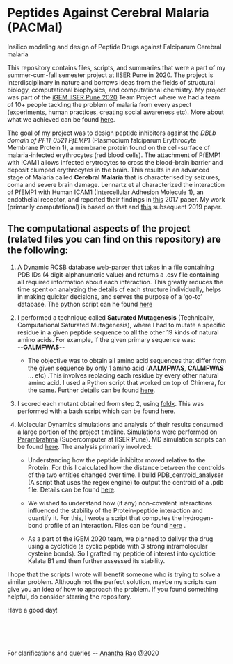# Peptides Against Cerebral Malaria (PACMal)
Insilico modeling and design of Peptide Drugs against Falciparum Cerebral malaria

This repository contains files, scripts, and summaries that were a part of my summer-cum-fall semester project at IISER Pune in 2020. The project is interdisciplinary in nature and borrows ideas from the fields of structural biology, computational biophysics, and computational chemistry. My project was part of the [iGEM IISER Pune 2020](https://2020.igem.org/Team:IISER-Pune-India) Team Project where we had a team of 10+ people tackling the problem of malaria from every aspect (experiments, human practices, creating social awareness etc). More about what we achieved can be found [here](https://2020.igem.org/Team:IISER-Pune-India).

The goal of my project was to design peptide inhibitors against the *DBLb domain of PF11_0521 PfEMP1* (Plasmodium falciparum Erythrocyte Membrane Protein 1), a membrane protein found on the cell-surface of malaria-infected erythrocytes (red blood cells). The attachment of PfEMP1 with ICAM1 allows infected erytrocytes to cross the blood-brain barrier and deposit clumped erythrocytes in the brain. This results in an advanced stage of Malaria called **Cerebral Malaria** that is characterised by seizures, coma and severe brain damage. Lennartz et al characterized the interaction of PfEMP1 with Human ICAM1 (Intercellular Adhesion Molecule 1), an endothelial receptor, and reported their findings in [this](https://doi.org/10.1016/j.chom.2017.02.009) 2017 paper. My work (primarily computational) is based on that and [this](https://doi.org/10.1073/pnas.1911900116) subsequent 2019 paper. 

## The computational aspects of the project (related files you can find on this repository) are the following: 

1. A Dynamic RCSB database web-parser that takes in a file containing PDB IDs (4 digit-alphanumeric value) and returns a .csv file containing all required information about each interaction. This greatly reduces the time spent on analyzing the details of each structure individually, helps in making quicker decisions, and serves the purpose of a ‘go-to’ database. The python script can he found [here](https://github.com/Anantha-Rao12/Peptides-against-Cerebral-Malaria/blob/master/Preprocessing-data/PDB-web-parser.py)

2. I performed a technique called **Saturated Mutagenesis** (Technically, Computational Saturated Mutagenesis), where I had to mutate a specific residue in a given peptide sequence to all the other 19 kinds of natural amino acids. For example, if the given primary sequence was: <br>
    --**GALMFWAS**--
    - The objective was to obtain all amino acid sequences that differ from the given sequence by only 1 amino acid (**AALMFWAS**, **CALMFWAS** ... etc) .This involves replacing each residue by every other natural amino acid. I used a Python script that worked on top of Chimera, for the same. Further details can be found [here](https://github.com/Anantha-Rao12/Peptides-against-Cerebral-Malaria/blob/master/Preprocessing-data/preprocessing-functions.py).

3. I scored each mutant obtained from step 2, using [foldx](http://foldxsuite.crg.eu/). This was performed with a bash script which can be found [here](https://github.com/Anantha-Rao12/Peptides-against-Cerebral-Malaria/tree/master/SM-and-scoring-analysis/Param-scripts). 


4. Molecular Dynamics simulations and analysis of their results consumed a large portion of the project timeline. Simulations were performed on [Parambrahma](https://parambrahma.iiserpune.ac.in/) (Supercomputer at IISER Pune). MD simulation scripts can be found [here](https://github.com/Anantha-Rao12/Peptides-against-Cerebral-Malaria/tree/master/MD-simulation/Simulation-files). The analysis primarily involved: 

    - Understanding how the peptide inhibitor moved relative to the Protein. For this I calculated how the distance between the centroids of the two entities changed over time. I build PDB_centroid_analyser (A script that uses the regex engine) to output the centroid of a .pdb file. Details can be found [here](https://github.com/Anantha-Rao12/Peptides-against-Cerebral-Malaria/tree/master/MD-simulation/MD-results-analysis).
    
    - We wished to understand how (if any) non-covalent interactions influenced the stability of the Protein-peptide interaction and quantify it. For this, I wrote a script that computes the hydrogen-bond profile of an interaction. Files can be found [here](https://github.com/Anantha-Rao12/Peptides-against-Cerebral-Malaria/tree/master/MD-simulation/MD-results-analysis) .
    
    
    - As a part of the iGEM 2020 team, we planned to deliver the drug using a cyclotide (a cyclic peptide with 3 strong intramolecular cysteine bonds). So I grafted my peptide of interest into cyclotide Kalata B1 and then further assessed its stability. 

I hope that the scripts I wrote will benefit someone who is trying to solve a similar problem. Although not the perfect solution, maybe my scripts can give you an idea of how to approach the problem. If you found something helpful, do consider starring the repository. 


Have a good day! 



<br><br>
<br><br>
For clarifications and queries -- [Anantha Rao](mailto:anantha.rao@students.iiserpune.ac.in?subject=[PACMal]) @2020
